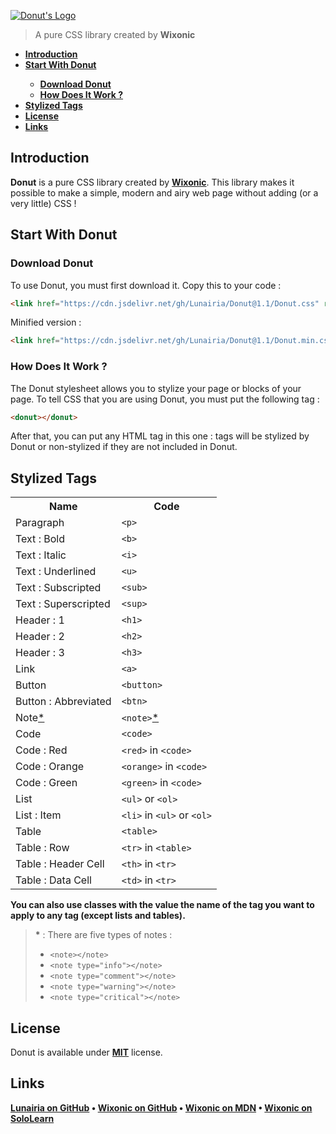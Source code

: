 [![Donut's Logo](https://raw.githubusercontent.com/Lunairia/datas/Default/files/Donut's%20Logo.png)](https://github.com/Lunairia/Donut/)

> A pure CSS library created by **Wixonic**

<b><ul>
	<li><a href="#intro">Introduction</a></li>
	<li><a href="#start">Start With Donut</a></li>
	<ul>
		<li><a href="#download">Download Donut</a></li>
		<li><a href="#howwork">How Does It Work ?</a></li>
	</ul>
	<li><a href="#style">Stylized Tags</a></li>
	<li><a href="#license">License</a></li>
	<li><a href="#links">Links</a></li>
</ul></b>

<h2 id="intro">Introduction</h2>

**Donut** is a pure CSS library created by **[Wixonic](https://github.com/Wixonic/)**. This library makes it possible to make a simple, modern and airy web page without adding (or a very little) CSS !

<h2 id="start">Start With Donut</h2>

<h3 id="download">Download Donut</h3>

To use Donut, you must first download it.
Copy this to your code :

```html
<link href="https://cdn.jsdelivr.net/gh/Lunairia/Donut@1.1/Donut.css" rel="stylesheet" />
```

Minified version :

```html
<link href="https://cdn.jsdelivr.net/gh/Lunairia/Donut@1.1/Donut.min.css" rel="stylesheet" />
```

<h3 id="howwork">How Does It Work ?</h3>

The Donut stylesheet allows you to stylize your page or blocks of your page.
To tell CSS that you are using Donut, you must put the following tag :

```html
<donut></donut>
```

After that, you can put any HTML tag in this one :
tags will be stylized by Donut or non-stylized if they are not included in Donut.

## Stylized Tags

<table>
<tr><th>Name</th><th>Code</th></tr>
<tr><td>Paragraph</td><td><code>&#60p&#62</code></td></tr>
<tr><td>Text : Bold</td><td><code>&#60b&#62</code></td></tr>
<tr><td>Text : Italic</td><td><code>&#60i&#62</code></td></tr>
<tr><td>Text : Underlined</td><td><code>&#60u&#62</code></td></tr>
<tr><td>Text : Subscripted</td><td><code>&#60sub&#62</code></td></tr>
<tr><td>Text : Superscripted</td><td><code>&#60sup&#62</code></td></tr>
<tr><td>Header : 1</td><td><code>&#60h1&#62</code></td></tr>
<tr><td>Header : 2</td><td><code>&#60h2&#62</code></td></tr>
<tr><td>Header : 3</td><td><code>&#60h3&#62</code></td></tr>
<tr><td>Link</td><td><code>&#60a&#62</code></td></tr>
<tr><td>Button</td><td><code>&#60button&#62</code></td></tr>
<tr><td>Button : Abbreviated</td><td><code>&#60btn&#62</code></td></tr>
<tr><td>Note<a href="#a">*</a></td><td><code>&#60note&#62</code><a href="#a">*</a></td></tr>
<tr><td>Code</td><td><code>&#60code&#62</code></td></tr>
<tr><td>Code : Red</td><td><code>&#60red&#62</code> in <code>&#60code&#62</code></td></tr>
<tr><td>Code : Orange</td><td><code>&#60orange&#62</code> in <code>&#60code&#62</code></td></tr>
<tr><td>Code : Green</td><td><code>&#60green&#62</code> in <code>&#60code&#62</code></td></tr>
<tr><td>List</td><td><code>&#60ul&#62</code> or <code>&#60ol&#62</code></td></tr>
<tr><td>List : Item</td><td><code>&#60li&#62</code> in <code>&#60ul&#62</code> or <code>&#60ol&#62</code></td></tr>
<tr><td>Table</td><td><code>&#60table&#62</code></td></tr>
<tr><td>Table : Row</td><td><code>&#60tr&#62</code> in <code>&#60table&#62</code></td></tr>
<tr><td>Table : Header Cell</td><td><code>&#60th&#62</code> in <code>&#60tr&#62</code></td></tr>
<tr><td>Table : Data Cell</td><td><code>&#60td&#62</code> in <code>&#60tr&#62</code></td></tr>
</table>

**You can also use classes with the value the name of the tag you want to apply to any tag (except lists and tables).**

> <b id="a">*</b> : There are five types of notes :
> - <code>\<note>\</note></code>
> - <code>\<note type="info">\</note></code>
> - <code>\<note type="comment">\</note></code>
> - <code>\<note type="warning">\</note></code>
> - <code>\<note type="critical">\</note></code>

## License

Donut is available under **[MIT](https://github.com/Lunairia/Donut/blob/Default/Docs/LICENSE.txt)** license.

## Links

**[Lunairia on GitHub](https://github.com/Lunairia/)
 • 
[Wixonic on GitHub](https://github.com/Wixonic/)
 • 
[Wixonic on MDN](https://developer.mozilla.org/en-US/profiles/Wixonic/)
 • 
[Wixonic on SoloLearn](https://www.sololearn.com/Profile/16606191/?ref=app)**
